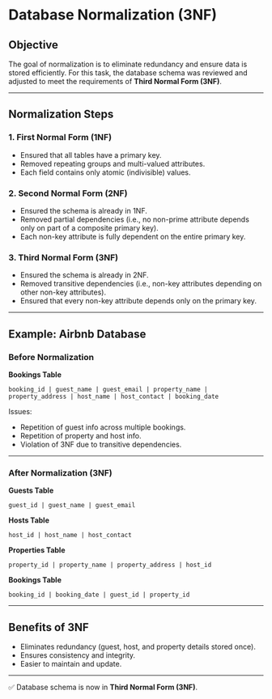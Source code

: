 # Database Normalization (3NF)

## Objective

The goal of normalization is to eliminate redundancy and ensure data is stored efficiently. For this task, the database schema was reviewed and adjusted to meet the requirements of **Third Normal Form (3NF)**.

---

## Normalization Steps

### 1. First Normal Form (1NF)

* Ensured that all tables have a primary key.
* Removed repeating groups and multi-valued attributes.
* Each field contains only atomic (indivisible) values.

### 2. Second Normal Form (2NF)

* Ensured the schema is already in 1NF.
* Removed partial dependencies (i.e., no non-prime attribute depends only on part of a composite primary key).
* Each non-key attribute is fully dependent on the entire primary key.

### 3. Third Normal Form (3NF)

* Ensured the schema is already in 2NF.
* Removed transitive dependencies (i.e., non-key attributes depending on other non-key attributes).
* Ensured that every non-key attribute depends only on the primary key.

---

## Example: Airbnb Database

### Before Normalization

**Bookings Table**

```
booking_id | guest_name | guest_email | property_name | property_address | host_name | host_contact | booking_date
```

Issues:

* Repetition of guest info across multiple bookings.
* Repetition of property and host info.
* Violation of 3NF due to transitive dependencies.

---

### After Normalization (3NF)

**Guests Table**

```
guest_id | guest_name | guest_email
```

**Hosts Table**

```
host_id | host_name | host_contact
```

**Properties Table**

```
property_id | property_name | property_address | host_id
```

**Bookings Table**

```
booking_id | booking_date | guest_id | property_id
```

---

## Benefits of 3NF

* Eliminates redundancy (guest, host, and property details stored once).
* Ensures consistency and integrity.
* Easier to maintain and update.

---

✅ Database schema is now in **Third Normal Form (3NF)**.

